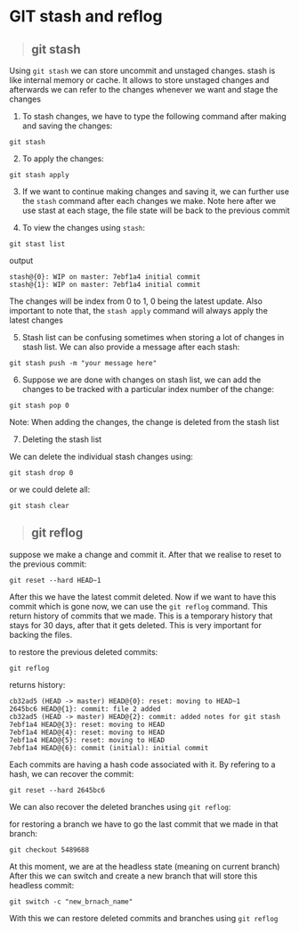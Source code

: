 # GIT stash and reflog

>## git stash

Using `git stash` we can store uncommit and unstaged changes. stash is like internal memory or cache. It allows to store unstaged changes and afterwards we can refer to the changes whenever we want and stage the changes

1. To stash changes, we have to type the following command after making and saving the changes:
```git
git stash
```
2. To apply the changes:
```git 
git stash apply
```
3. If we want to continue making changes and saving it, we can further use the `stash` command after each changes we make. Note here after we use stast at each stage, the file state will be back to the previous commit

4. To view the changes using `stash`:

```git
git stast list
```
output
```git
stash@{0}: WIP on master: 7ebf1a4 initial commit
stash@{1}: WIP on master: 7ebf1a4 initial commit
```
The changes will be index from 0 to 1, 0 being the latest update. Also important to note that, the `stash apply` command will always apply the latest changes

5. Stash list can be confusing sometimes when storing a lot of changes in stash list. We can also provide a message after each stash:

```git
git stash push -m "your message here"
```

6. Suppose we are done with changes on stash list, we can add the changes to be tracked with a particular index number of the change:

```git
git stash pop 0
```

Note: When adding the changes, the change is deleted from the stash list

7. Deleting the stash list

We can delete the individual stash changes using:
```git
git stash drop 0
```
or we could delete all:
```git 
git stash clear
```

>## git reflog
suppose we make a change and commit it. After that we realise to reset to the previous commit:

```git
git reset --hard HEAD~1
```
After this we have the latest commit deleted. Now if we want to have this commit which is gone now, we can use the `git reflog` command. This return history of commits that we made. This is a temporary history that stays for 30 days, after that it gets deleted. This is very important for backing the files. 

to restore the previous deleted commits:
```git
git reflog
```
returns history:
```git
cb32ad5 (HEAD -> master) HEAD@{0}: reset: moving to HEAD~1
2645bc6 HEAD@{1}: commit: file 2 added
cb32ad5 (HEAD -> master) HEAD@{2}: commit: added notes for git stash
7ebf1a4 HEAD@{3}: reset: moving to HEAD
7ebf1a4 HEAD@{4}: reset: moving to HEAD
7ebf1a4 HEAD@{5}: reset: moving to HEAD
7ebf1a4 HEAD@{6}: commit (initial): initial commit
```
Each commits are having a hash code associated with it. By refering to a hash, we can recover the commit:

```git
git reset --hard 2645bc6
```

We can also recover the deleted branches using `git reflog`:

for restoring a branch we have to go the last commit that we made in that branch:

```git 
git checkout 5489688
```
At this moment, we are at the headless state (meaning on current branch)
After this we can switch and create a new branch that will store this headless commit:
```git
git switch -c "new_brnach_name"
```
With this we can restore deleted commits and branches using `git reflog`